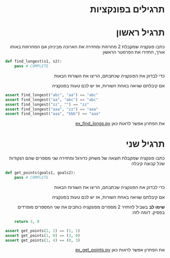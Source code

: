 <div dir="rtl">

תרגילים בפונקציות
================

# תרגיל ראשון 
כתבו פונקציה שמקבלת 2 מחרוזות ומחזירה את הארוכה מביניהן
אם המחרוזות באותו אורך, החזירו את הפרמטר הראשון

<div dir="ltr">

```python
def find_longest(s1, s2):
    pass # COMPLETE
```

</div>
 
 כדי לבדוק את הפונקציה שכתבתם, הריצו את השורות הבאות
 
 אם קיבלתם שגיאה באחת השורות, אז יש לכם טעות בפונקציה
 
<div dir="ltr"> 

```python
assert find_longest("abc", "aa") == "abc"
assert find_longest("aa", "abc") == "abc"
assert find_longest("zz", "") == "zz"
assert find_longest("aaa", "zz") == "aaa"
assert find_longest("aaa", "bbb") == "aaa"
``` 

</div>

את הפתרון אפשר לראות כאן [ex_find_longs.py](./ex_find_longs.py) 


# תרגיל שני 
כתבו פונקציה שמקבלת תוצאה של משחק כדורגל ומחזירה שני מספרים שהם הנקודות שכל קבוצה קיבלה

<div dir="ltr">

```python
def get_points(goals1, goals2):
    pass # COMPLETE
```

</div>

 כדי לבדוק את הפונקציה שכתבתם, הריצו את השורות הבאות

 אם קיבלתם שגיאה באחת השורות, אז יש לכם טעות בפונקציה
 
**שימו לב**
בשביל להחזיר 2 מספרים מפונקציה כותבים את שני 
המספרים מופרדים בפסיק. דומה לזה:

<div dir="ltr">

```python
    return 3, 0
```

</div>

<div dir="ltr"> 

 ```python
assert get_points(2, 2) == (1, 1)
assert get_points(1, 0) == (3, 0)
assert get_points(1, 4) == (0, 3)
``` 

</div>

את הפתרון אפשר לראות כאן [ex_get_points.py](./ex_get_points.py) 

</div>